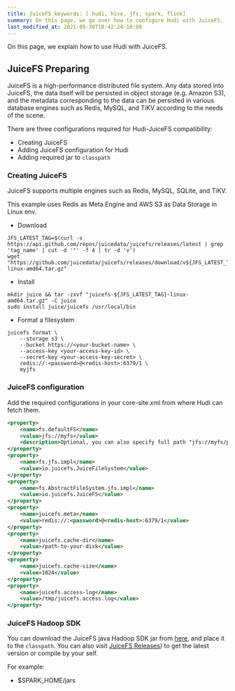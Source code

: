 ```yaml
---
title: JuiceFS keywords: [ hudi, hive, jfs, spark, flink]
summary: On this page, we go over how to configure Hudi with JuiceFS.
last_modified_at: 2021-09-30T10:42:24-10:00
---
```

On this page, we explain how to use Hudi with JuiceFS.

## JuiceFS Preparing

JuiceFS is a high-performance distributed file system. Any data stored into JuiceFS, the data itself will be persisted in object storage (e.g. Amazon S3), and the metadata corresponding to the data can be persisted in various database engines such as Redis, MySQL, and TiKV according to the needs of the scene.

There are three configurations required for Hudi-JuiceFS compatibility:

- Creating JuiceFS
- Adding JuiceFS configuration for Hudi
- Adding required jar to `classpath`

### Creating JuiceFS

JuiceFS supports multiple engines such as Redis, MySQL, SQLite, and TiKV.

This example uses Redis as Meta Engine and AWS S3 as Data Storage in Linux env.

- Download
```shell
JFS_LATEST_TAG=$(curl -s https://api.github.com/repos/juicedata/juicefs/releases/latest | grep 'tag_name' | cut -d '"' -f 4 | tr -d 'v')
wget "https://github.com/juicedata/juicefs/releases/download/v${JFS_LATEST_TAG}/juicefs-${JFS_LATEST_TAG}-linux-amd64.tar.gz"
```

- Install
```shell
mkdir juice && tar -zxvf "juicefs-${JFS_LATEST_TAG}-linux-amd64.tar.gz" -C juice
sudo install juice/juicefs /usr/local/bin
```

- Format a filesystem
```shell
juicefs format \
    --storage s3 \
    --bucket https://<your-bucket-name> \
    --access-key <your-access-key-id> \
    --secret-key <your-access-key-secret> \
    redis://:<password>@<redis-host>:6379/1 \
    myjfs 
```

### JuiceFS configuration

Add the required configurations in your core-site.xml from where Hudi can fetch them.

```xml
<property>
    <name>fs.defaultFS</name>
    <value>jfs://myfs</value>
    <description>Optional, you can also specify full path "jfs://myfs/path-to-dir" with location to use JuiceFS</description>
</property>
<property>
    <name>fs.jfs.impl</name>
    <value>io.juicefs.JuiceFileSystem</value>
</property>
<property>
    <name>fs.AbstractFileSystem.jfs.impl</name>
    <value>io.juicefs.JuiceFS</value>
</property>
<property>
    <name>juicefs.meta</name>
    <value>redis://:<password>@<redis-host>:6379/1</value>
</property>
<property>
    <name>juicefs.cache-dir</name>
    <value>/path-to-your-disk</value>
</property>
<property>
    <name>juicefs.cache-size</name>
    <value>1024</value>
</property>
<property>
    <name>juicefs.access-log</name>
    <value>/tmp/juicefs.access.log</value>
</property>
```

### JuiceFS Hadoop SDK
You can download the JuiceFS java Hadoop SDK jar from [here](https://github.com/juicedata/juicefs/releases/download/v0.17.0/juicefs-hadoop-0.17.0-linux-amd64.jar), and place it to the `classpath`. 
You can also visit [JuiceFS Releases](https://github.com/juicedata/juicefs/releases)) to get the latest version or compile by your self.

For example:
- $SPARK_HOME/jars



